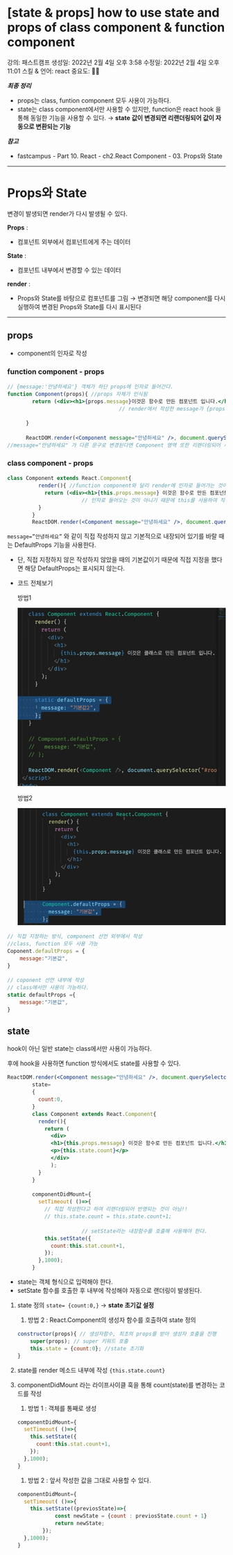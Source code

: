 # [state & props] how to use state and props of class component &  function component

강의: 패스트캠프
생성일: 2022년 2월 4일 오후 3:58
수정일: 2022년 2월 4일 오후 11:01
스킬 & 언어: react
중요도: 💜💜

***최종 정리***

- props는 class, funtion component 모두 사용이 가능하다.
- state는 class component에서만 사용할 수 있지만, function은 react hook 을 통해 동일한 기능을 사용할 수 있다. → **state 값이 변경되면 리랜더링되어 값이 자동으로 변환되는 기능**

***참고***

- fastcampus - Part 10. React - ch2.React Component - 03. Props와 State

---

# Props와 State

변경이 발생되면 render가 다시 발생될 수 있다. 

**Props** :

- 컴포넌트 외부에서 컴포넌트에게 주는 데이터

**State** :

- 컴포넌트 내부에서 변경할 수 있는 데이터

**render** :

- Props와 State를 바탕으로 컴포넌트를 그림 → 변경되면 해당 component를 다시 실행하여 변경된 Props와 State를 다시 표시된다

---

## props

- component의 인자로 작성

### function component - props

```jsx
// {message:'안녕하세요'} 객체가 하단 props에 인자로 들어간다.
function Component(props){ //props 자체가 인식됨
        return (<div><h1>{props.message}이것은 함수로 만든 컴포넌트 입니다.</h1></div>);
									// render에서 작성한 message가 {props.message} 를 통하여 인식되게 된다.

      }
      
      ReactDOM.render(<Component message="안녕하세요" />, document.querySelector("#root"))
//message="안녕하세요" 가 다른 문구로 변경된다면 Component 영역 또한 리랜더링되어 새로운 값이 불러와진다.
```

### class component - props

```jsx
class Component extends React.Component{
          render(){ //function component와 달리 render에 인자로 들어가는 것이 아님을 알 수 있다.
            return (<div><h1>{this.props.message} 이것은 함수로 만든 컴포넌트 입니다.</h1></div>);
						// 인자로 들어오는 것이 아니기 때문에 this를 사용하여 직접적으로 작성해준다.
          }
        }
        ReactDOM.render(<Component message="안녕하세요" />, document.querySelector("#root"))
```

`message=”안녕하세요”` 와 같이 직접 작성하지 않고 기본적으로 내장되어 있기를 바랄 때는 DefaultProps 기능을 사용한다. 

- 단, 직접 지정하지 않은 작성하지 않았을 때의 기본값이기 때문에 직접 지정을 했다면 해당 DefaultProps는 표시되지 않는다.
- 코드 전체보기
    
    방법1
    
    ![Untitled](./img/0204Img06.png)
    
    방법2
    
    ![Untitled](./img/0204Img07.png)
    

```jsx
// 직접 지정하는 방식, component 선언 외부에서 작성
//class, function 모두 사용 가능
Coponent.defaultProps = {
	message:"기본값",
}

// coponent 선언 내부에 작성
// class에서만 사용이 가능하다.
static defaultProps ={
	message:"기본값",
}
```

## state

hook이 아닌 일반 state는 class에서만 사용이 가능하다.

후에 hook을 사용하면 function 방식에서도 state를 사용할 수 있다.

```jsx
ReactDOM.render(<Component message="안녕하세요" />, document.querySelector("#root"))
        state=
        {
          count:0,
        }
        class Component extends React.Component{
          render(){
            return (
              <div>
              <h1>{this.props.message} 이것은 함수로 만든 컴포넌트 입니다.</h1>
              <p>{this.state.count}</p>
              </div>
              );
          }
        }

        componentDidMount={
          setTimeout( ()=>{
            // 직접 작성한다고 하여 리랜더링되어 반영되는 것이 아님!!
            // this.state.count = this.state.count+1;

						// setState라는 내장함수를 호출해 사용해야 한다.
            this.setState({
              count:this.stat.count+1,
            });
          },1000);
        }
```

- state는 객체 형식으로 입력해야 한다.
- setState 함수를 호출한 후 내부에 작성해야 자동으로 랜더링이 발생된다.

1. state 정의  `state= {count:0,}` → **state 초기값 설정** 
    1. 방법 2 : React.Component의 생성자 함수를 호출하여 state 정의
    
    ```jsx
    constructor(props){ // 생성자함수, 최초의 props를 받아 생성자 호출을 진행
    	super(props); // super 키워드 호출
    	this.state = {count:0}; //state 초기화
    }
    ```
    
2. state를 render 메소드 내부에 작성 `{this.state.count}`
3. componentDidMount 라는 라이프사이클 훅을 통해 count(state)를 변경하는 코드를 작성
    1. 방법 1 : 객체를 통째로 생성
    
    ```jsx
    componentDidMount={
      setTimeout( ()=>{
        this.setState({
          count:this.stat.count+1,
        });
      },1000);
    }
    ```
    
    1. 방법 2 : 앞서 작성한 값을 그대로 사용할 수 있다.
    
    ```jsx
    componentDidMount={
      setTimeout( ()=>{
        this.setState((previosState)=>{
    			const newState = {count : previosState.count + 1}
    			return newState;
    		});
      },1000);
    }
    ```